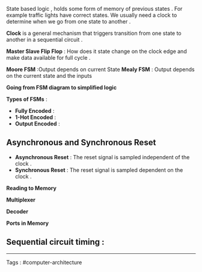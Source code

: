 State based logic , holds some form of memory of previous states . For example traffic lights have correct states. We usually need a clock to determine when we go from one state to another . 

**Clock** is a general mechanism that triggers transition from one state to another in a sequential circuit . 

**Master Slave Flip Flop** : How does it state change on the clock edge and make data available for full cycle . 

**Moore FSM** :Output depends on current State
**Mealy FSM** : Output depends on the current state and the inputs 

**Going from FSM diagram to simplified logic**

**Types of FSMs** : 
- **Fully Encoded** : 
- **1-Hot Encoded** : 
- **Output Encoded** : 

## Asynchronous and Synchronous Reset
- **Asynchronous Reset** : The reset signal is sampled independent of the clock .
- **Synchronous Reset** : The reset signal is sampled dependent on the clock . 
 

**Reading to Memory**

**Multiplexer**

**Decoder** 

**Ports in Memory**

**Sequential circuit timing** : 
- 


___

Tags : #computer-architecture 